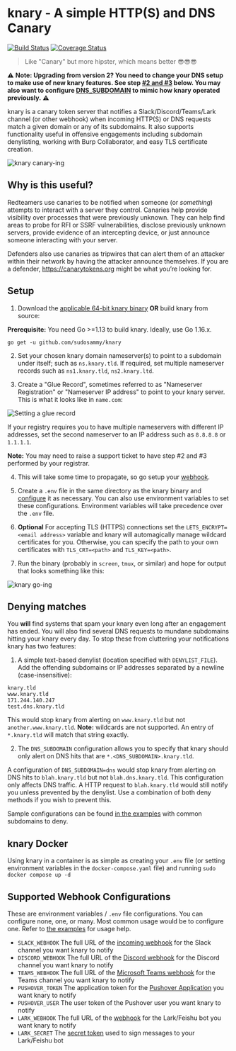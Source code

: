 # knary - A simple HTTP(S) and DNS Canary

[![Build Status](https://travis-ci.org/sudosammy/knary.svg?branch=master)](https://travis-ci.org/sudosammy/knary)  [![Coverage Status](https://coveralls.io/repos/github/sudosammy/knary/badge.svg?branch=master)](https://coveralls.io/github/sudosammy/knary?branch=master)

>Like "Canary" but more hipster, which means better 😎😎😎

⚠️ **Note: Upgrading from version 2? You need to change your DNS setup to make use of new knary features. See step [#2 and #3](#setup) below. You may also want to configure [DNS_SUBDOMAIN](#denying-matches) to mimic how knary operated previously.** ⚠️

knary is a canary token server that notifies a Slack/Discord/Teams/Lark channel (or other webhook) when incoming HTTP(S) or DNS requests match a given domain or any of its subdomains. It also supports functionality useful in offensive engagements including subdomain denylisting, working with Burp Collaborator, and easy TLS certificate creation.

![knary canary-ing](https://github.com/sudosammy/knary/raw/master/screenshots/canary.gif "knary canary-ing")

## Why is this useful?

Redteamers use canaries to be notified when someone (or *something*) attempts to interact with a server they control. Canaries help provide visibility over processes that were previously unknown. They can help find areas to probe for RFI or SSRF vulnerabilities, disclose previously unknown servers, provide evidence of an intercepting device, or just announce someone interacting with your server.

Defenders also use canaries as tripwires that can alert them of an attacker within their network by having the attacker announce themselves. If you are a defender, https://canarytokens.org might be what you’re looking for.

## Setup

1. Download the [applicable 64-bit knary binary](https://github.com/sudosammy/knary/releases) __OR__ build knary from source:

__Prerequisite:__ You need Go >=1.13 to build knary. Ideally, use Go 1.16.x.
```
go get -u github.com/sudosammy/knary
```

2. Set your chosen knary domain nameserver(s) to point to a subdomain under itself; such as `ns.knary.tld`. If required, set multiple nameserver records such as `ns1.knary.tld`, `ns2.knary.ltd`.

3. Create a "Glue Record", sometimes referred to as "Nameserver Registration" or "Nameserver IP address" to point to your knary server. This is what it looks like in `name.com`:

 ![Setting a glue record](https://github.com/sudosammy/knary/raw/master/screenshots/nameserver-ip.png "Setting a glue record")

If your registry requires you to have multiple nameservers with different IP addresses, set the second nameserver to an IP address such as `8.8.8.8` or `1.1.1.1`. 

**Note:** You may need to raise a support ticket to have step #2 and #3 performed by your registrar. 

4. This will take some time to propagate, so go setup your [webhook](#supported-webhook-configurations).

5. Create a `.env` file in the same directory as the knary binary and [configure](https://github.com/sudosammy/knary/tree/master/examples) it as necessary. You can also use environment variables to set these configurations. Environment variables will take precedence over the `.env` file.

6. __Optional__ For accepting TLS (HTTPS) connections set the `LETS_ENCRYPT=<email address>` variable and knary will automagically manage wildcard certificates for you. Otherwise, you can specify the path to your own certificates with `TLS_CRT=<path>` and `TLS_KEY=<path>`.

7. Run the binary (probably in `screen`, `tmux`, or similar) and hope for output that looks something like this: 

![knary go-ing](https://github.com/sudosammy/knary/raw/master/screenshots/run.png "knary go-ing")

## Denying matches
You **will** find systems that spam your knary even long after an engagement has ended. You will also find several DNS requests to mundane subdomains hitting your knary every day. To stop these from cluttering your notifications knary has two features:

1. A simple text-based denylist (location specified with `DENYLIST_FILE`). Add the offending subdomains or IP addresses separated by a newline (case-insensitive):
```
knary.tld
www.knary.tld
171.244.140.247
test.dns.knary.tld
```
This would stop knary from alerting on `www.knary.tld` but not `another.www.knary.tld`. **Note:** wildcards are not supported. An entry of `*.knary.tld` will match that string exactly.

2. The `DNS_SUBDOMAIN` configuration allows you to specify that knary should only alert on DNS hits that are `*.<DNS_SUBDOMAIN>.knary.tld`.

A configuration of `DNS_SUBDOMAIN=dns` would stop knary from alerting on DNS hits to `blah.knary.tld` but not `blah.dns.knary.tld`. This configuration only affects DNS traffic. A HTTP request to `blah.knary.tld` would still notify you unless prevented by the denylist. Use a combination of both deny methods if you wish to prevent this.

Sample configurations can be found [in the examples](https://github.com/sudosammy/knary/tree/master/examples) with common subdomains to deny.

## knary Docker
Using knary in a container is as simple as creating your `.env` file (or setting environment variables in the `docker-compose.yaml` file) and running `sudo docker compose up -d`

## Supported Webhook Configurations
These are environment variables / `.env` file configurations. You can configure none, one, or many. Most common usage would be to configure one. Refer to [the examples](https://github.com/sudosammy/knary/tree/master/examples) for usage help.

* `SLACK_WEBHOOK` The full URL of the [incoming webhook](https://api.slack.com/custom-integrations/incoming-webhooks) for the Slack channel you want knary to notify
* `DISCORD_WEBHOOK` The full URL of the [Discord webhook](https://discordapp.com/developers/docs/resources/webhook) for the Discord channel you want knary to notify
* `TEAMS_WEBHOOK` The full URL of the [Microsoft Teams webhook](https://docs.microsoft.com/en-us/microsoftteams/platform/concepts/connectors/connectors-using#setting-up-a-custom-incoming-webhook) for the Teams channel you want knary to notify
* `PUSHOVER_TOKEN` The application token for the [Pushover Application](https://pushover.net/) you want knary to notify
* `PUSHOVER_USER` The user token of the Pushover user you want knary to notify
* `LARK_WEBHOOK` The full URL of the [webhook](https://www.feishu.cn/hc/en-US/articles/360024984973-Bot-Use-bots-in-groups) for the Lark/Feishu bot you want knary to notify
* `LARK_SECRET` The [secret token](https://www.feishu.cn/hc/en-US/articles/360024984973-Bot-Use-bots-in-groups) used to sign messages to your Lark/Feishu bot
